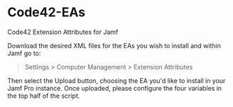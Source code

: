 # Code42-EAs
Code42 Extension Attributes for Jamf

Download the desired XML files for the EAs you wish to install and within Jamf go to:
> Settings > Computer Management > Extension Attributes 

Then select the Upload button, choosing the EA you'd like to install in your Jamf Pro instance. Once uploaded, please configure the four variables in the top half of the script.
